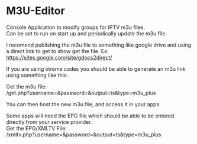 # M3U-Editor

Console Application to modify groups for IPTV m3u files.  
Can be set to run on start up and periodically update the m3u file.  

I recomend publishing the m3u file to something like google drive and using a direct link to get to show get the file. Ex. https://sites.google.com/site/gdocs2direct/  

If you are using xtreme codes you should be able to generate an m3u link using something like this:

Get the m3u file:  
<host>/get.php?username=<user>&password=<pass>&output=ts&type=m3u_plus

You can then host the new m3u file, and access it in your apps.


Some apps will need the EPG file which should be able to be entered directly from your service provider.  
Get the EPG/XMLTV File:  
<host>/xmltv.php?username=<user>&password=<pass>&output=ts&type=m3u_plus